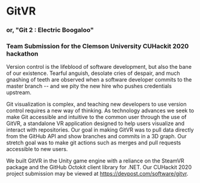 # GitVR
### or, "Git 2 : Electric Boogaloo"
### Team Submission for the Clemson University CUHackit 2020 hackathon

Version control is the lifeblood of software development, but also the bane of our existence. Tearful anguish, desolate cries of despair, and much gnashing of teeth are observed when a software developer commits to the master branch -- and we pity the new hire who pushes credentials upstream.

Git visualization is complex, and teaching new developers to use version control requires a new way of thinking. As technology advances we seek to make Git accessible and intuitive to the common user through the use of GitVR, a standalone VR application designed to help users visualize and interact with repositories. Our goal in making GitVR was to pull data directly from the GitHub API and show branches and commits in a 3D graph. Our stretch goal was to make git actions such as merges and pull requests accessible to new users.

We built GitVR in the Unity game engine with a reliance on the SteamVR package and the GitHub Octokit client library for .NET. Our CUHackit 2020 project submission may be viewed at https://devpost.com/software/gitvr.
